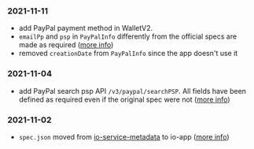### 2021-11-11
- add PayPal payment method in WalletV2. 
- `emailPp` and `psp` in `PayPalInfo` differently from the official specs are made as required ([more info](https://pagopa.atlassian.net/browse/IA-445))
- removed `creationDate` from `PayPalInfo` since the app doesn't use it

### 2021-11-04
- add PayPal search psp API `/v3/paypal/searchPSP`. All fields have been defined as required even if the original spec were not ([more info](https://pagopa.atlassian.net/browse/PM-253?focusedCommentId=22100))

### 2021-11-02
- `spec.json` moved from [io-service-metadata](https://github.com/pagopa/io-services-metadata) to io-app ([more info](https://pagopa.atlassian.net/browse/IA-409))
